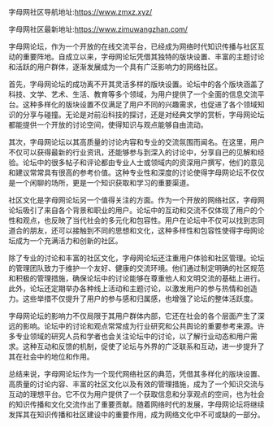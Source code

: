 字母网社区导航地址:https://www.zmxz.xyz/

字母网社区最新地址:https://www.zimuwangzhan.com/

字母网论坛，作为一个开放的在线交流平台，已经成为网络时代知识传播与社区互动的重要阵地。自成立以来，字母网论坛凭借其独特的版块设置、丰富的主题讨论和活跃的用户群体，逐渐发展成为一个具有广泛影响力的网络社区。

首先，字母网论坛的成功离不开其灵活多样的版块设置。论坛中的各个版块涵盖了科技、文学、艺术、生活、教育等多个领域，为用户提供了一个全面的信息交流平台。这种多样化的版块设置不仅满足了用户不同的兴趣需求，也促进了各个领域知识的分享与碰撞。无论是对前沿科技的探讨，还是对经典文学的赏析，字母网论坛都能提供一个开放的讨论空间，使得知识与观点能够自由流动。

其次，字母网论坛以其高质量的讨论内容和专业的交流氛围而闻名。在这里，用户不仅可以获得最新的行业资讯，还能够参与到深入的讨论中，分享自己的见解和经验。论坛中的很多帖子和评论都由专业人士或领域内的资深用户撰写，他们的意见和建议常常具有很高的参考价值。这种专业性和深度的讨论使得字母网论坛不仅仅是一个闲聊的场所，更是一个知识获取和学习的重要渠道。

社区文化是字母网论坛另一个值得关注的方面。作为一个开放的网络社区，字母网论坛吸引了来自各个背景和职业的用户。论坛中的互动和交流不仅体现了用户的个性和观点，也反映了当代社会的多元化和包容性。用户在论坛中不仅可以找到志同道合的朋友，还可以接触到不同的思想和文化，这种多样性和包容性使得字母网论坛成为一个充满活力和创新的社区。

除了专业的讨论和丰富的社区文化，字母网论坛还注重用户体验和社区管理。论坛的管理团队致力于维护一个友好、健康的交流环境。他们通过制定明确的社区规范和积极的管理措施，确保论坛中的讨论能够在尊重他人和文明交流的基础上进行。此外，论坛还定期举办各种线上活动和主题讨论，以激发用户的参与热情和创造力。这些举措不仅提升了用户的参与感和归属感，也增强了论坛的整体活跃度。

字母网论坛的影响力不仅局限于其用户群体内部，它还在社会的各个层面产生了深远的影响。论坛中的讨论和观点常常成为行业研究和公共舆论的重要参考来源。许多专业领域的研究人员和学者也会关注论坛中的讨论，以了解行业动态和用户需求。这种互动和反馈的机制，促使了论坛与外界的广泛联系和互动，进一步提升了其在社会中的地位和作用。

总结来说，字母网论坛作为一个现代网络社区的典范，凭借其多样化的版块设置、高质量的讨论内容、丰富的社区文化以及有效的管理措施，成为了一个知识交流与互动的理想平台。它不仅为用户提供了一个获取信息和分享观点的空间，也为社会的知识传播和文化交流作出了重要贡献。随着网络时代的发展，字母网论坛将继续发挥其在知识传播和社区建设中的重要作用，成为网络文化中不可或缺的一部分。







